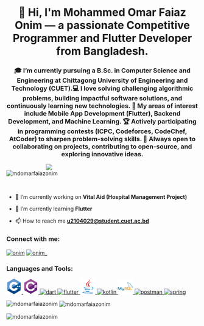 
<h1 align="center">👋 Hi, I'm Mohammed Omar Faiaz Onim — a passionate Competitive Programmer and Flutter Developer from Bangladesh.</h1>
<h3 align="center">🎓 I’m currently pursuing a B.Sc. in Computer Science and Engineering at Chittagong University of Engineering and Technology (CUET).💻 I love solving challenging algorithmic problems, building impactful software solutions, and continuously learning new technologies. 🚀 My areas of interest include Mobile App Development (Flutter), Backend Development, and Machine Learning. 🏆 Actively participating in programming contests (ICPC, Codeforces, CodeChef, AtCoder) to sharpen problem-solving skills. 📌 Always open to collaborating on projects, contributing to open-source, and exploring innovative ideas.</h3>
<img align="right" "alt=Coding" width="400" src="https://encrypted-tbn0.gstatic.com/images?q=tbn:ANd9GcRqdas29w9nPrpAzGAq_50xEHyBiOq9DAMekg&s">

<p align="left"> <img src="https://komarev.com/ghpvc/?username=mdomarfaiazonim&label=Profile%20views&color=0e75b6&style=flat" alt="mdomarfaiazonim" /> </p>

<p align="left"> <a href="https://twitter.com/" target="blank"><img src="https://img.shields.io/twitter/follow/?logo=twitter&style=for-the-badge" alt="" /></a> </p>

- 🔭 I’m currently working on **Vital Aid (Hospital Management Project)**

- 🌱 I’m currently learning **Flutter**

- 📫 How to reach me **u2104029@student.cuet.ac.bd**

<h3 align="left">Connect with me:</h3>
<p align="left">
<a href="https://codeforces.com/profile/onim" target="blank"><img align="center" src="https://raw.githubusercontent.com/rahuldkjain/github-profile-readme-generator/master/src/images/icons/Social/codeforces.svg" alt="onim" height="30" width="40" /></a>
<a href="https://www.leetcode.com/onim_" target="blank"><img align="center" src="https://raw.githubusercontent.com/rahuldkjain/github-profile-readme-generator/master/src/images/icons/Social/leet-code.svg" alt="onim_" height="30" width="40" /></a>
</p>

<h3 align="left">Languages and Tools:</h3>
<p align="left"> <a href="https://www.w3schools.com/cpp/" target="_blank" rel="noreferrer"> <img src="https://raw.githubusercontent.com/devicons/devicon/master/icons/cplusplus/cplusplus-original.svg" alt="cplusplus" width="40" height="40"/> </a> <a href="https://www.w3schools.com/cs/" target="_blank" rel="noreferrer"> <img src="https://raw.githubusercontent.com/devicons/devicon/master/icons/csharp/csharp-original.svg" alt="csharp" width="40" height="40"/> </a> <a href="https://dart.dev" target="_blank" rel="noreferrer"> <img src="https://www.vectorlogo.zone/logos/dartlang/dartlang-icon.svg" alt="dart" width="40" height="40"/> </a> <a href="https://flutter.dev" target="_blank" rel="noreferrer"> <img src="https://www.vectorlogo.zone/logos/flutterio/flutterio-icon.svg" alt="flutter" width="40" height="40"/> </a> <a href="https://www.java.com" target="_blank" rel="noreferrer"> <img src="https://raw.githubusercontent.com/devicons/devicon/master/icons/java/java-original.svg" alt="java" width="40" height="40"/> </a> <a href="https://kotlinlang.org" target="_blank" rel="noreferrer"> <img src="https://www.vectorlogo.zone/logos/kotlinlang/kotlinlang-icon.svg" alt="kotlin" width="40" height="40"/> </a> <a href="https://www.mysql.com/" target="_blank" rel="noreferrer"> <img src="https://raw.githubusercontent.com/devicons/devicon/master/icons/mysql/mysql-original-wordmark.svg" alt="mysql" width="40" height="40"/> </a> <a href="https://postman.com" target="_blank" rel="noreferrer"> <img src="https://www.vectorlogo.zone/logos/getpostman/getpostman-icon.svg" alt="postman" width="40" height="40"/> </a> <a href="https://spring.io/" target="_blank" rel="noreferrer"> <img src="https://www.vectorlogo.zone/logos/springio/springio-icon.svg" alt="spring" width="40" height="40"/> </a> </p>

<p><img align="left" src="https://github-readme-stats.vercel.app/api/top-langs?username=mdomarfaiazonim&show_icons=true&locale=en&layout=compact" alt="mdomarfaiazonim" /></p>

<p>&nbsp;<img align="center" src="https://github-readme-stats.vercel.app/api?username=mdomarfaiazonim&show_icons=true&locale=en" alt="mdomarfaiazonim" /></p>

<p><img align="center" src="https://github-readme-streak-stats.herokuapp.com/?user=mdomarfaiazonim&" alt="mdomarfaiazonim" /></p>
